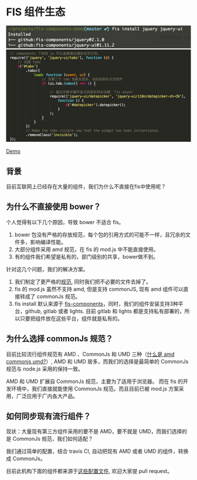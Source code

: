 FIS 组件生态
===========

![](./install.png)
![](./sample.png)

[Demo](https://github.com/fex-team/fis-components-demo)

## 背景

目前互联网上已经存在大量的组件，我们为什么不直接在fis中使用呢？


## 为什么不直接使用 bower？

个人觉得有以下几个原因，导致 bower 不适合 fis。

1. bower 包没有严格的存放规范，每个包的引用方式的可能不一样，且冗余的文件多，影响编译性能。
2. 大部分组件采用 amd 规范，在 fis 的 mod.js 中不能直接使用。
3. 有的组件我们希望是私有的，部门级别的共享，bower做不到。

针对这几个问题，我们的解决方案。

1. 我们制定了更严格的[规范](https://github.com/fis-components/spec), 同时我们把不必要的文件去掉了。
2. fis 的 mod.js 虽然不支持 amd, 但是支持 commonJS, 现有 amd 组件可以直接转成了 commonJs 规范。
3. fis install 默认来源于 [fis-components](https://github.com/fis-components)，同时，我们的组件安装支持3种平台，github, gitlab 或者 lights. 目前 gitlab 和 lights 都是支持私有部署的，所以只要把组件放在这些平台，组件就是私有的。

## 为什么选择 commonJs 规范？

目前比较流行组件规范有 AMD 、CommonJs  和 UMD 三种（[什么是 amd commonjs umd?](http://davidbcalhoun.com/2014/what-is-amd-commonjs-and-umd/)）, AMD 和 UMD 居多，而我们的选择是最简单的 CommonJs 规范与 node.js 采用的保持一致。

AMD 和 UMD 扩展自 CommonJs 规范，主要为了适用于浏览器。 而在 fis 的开发环境中，我们直接就能使用 CommonJs 规范。而且目前已被 mod.js 方案采用，广泛应用于厂内各大产品。

## 如何同步现有流行组件？

现状：大量现有第三方组件采用的要不是 AMD，要不就是 UMD，而我们选择的是 CommonJs 规范，我们如何适配？

我们通过简单的配置，结合 travis CI, 自动把现有 AMD 或者 UMD 的组件，转换成 CommonJs。

目前此机构下面的组件都来源于[这些配置文件](https://github.com/fis-components/components/tree/master/modules), 欢迎大家提 pull request。
